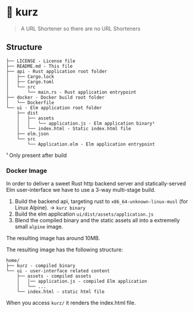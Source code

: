 # 🚀 kurz
> A URL Shortener so there are no URL Shorteners

## Structure

```
├── LICENSE - License file
├── README.md - This file
├── api - Rust application root folder
│   ├── Cargo.lock
│   ├── Cargo.toml
│   └── src
│       └── main.rs - Rust application entrypoint
├── docker - Docker build root folder
│   └── Dockerfile
└── ui - Elm application root folder
    ├── dist
    │   ├── assets
    │   │   └── application.js - Elm application binary¹
    │   └── index.html - Static index.html file
    ├── elm.json
    └── src
        └── Application.elm - Elm application entrypoint
```

¹ Only present after build

### Docker Image

In order to deliver a sweet Rust http backend server and statically-served Elm user-interface we have to use a 3-way multi-stage build.

1. Build the backend api, targeting rust to `x86_64-unknown-linux-musl` (for Linux Alpine). -> `kurz binary`
2. Build the elm application `ui/dist/assets/application.js`
3. Blend the compiled binary and the static assets all into a extremelly small `alpine` image.

The resulting image has around 10MB.

The resulting image has the following structure:

```
home/
├── kurz - compiled binary
└── ui - user-interface related content
    ├── assets - compiled assets
    │   │── application.js - compiled Elm application
    │   └── ...
    └── index.html - static html file
```

When you access `kurz/` it renders the index.html file.
